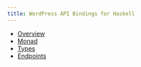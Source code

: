 ```yaml
---
title: WordPress API Bindings for Haskell
---
```


* [Overview](overview.html)
* [Monad](monad.html)
* [Types](types.html)
* [Endpoints](endpoints.html)
